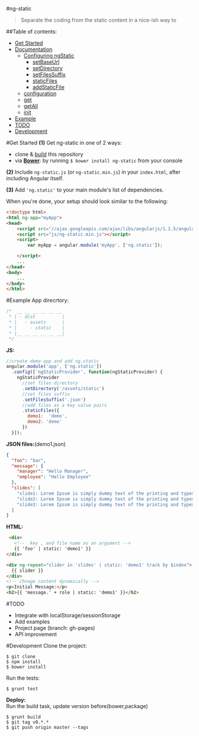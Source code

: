 #ng-static
>Separate the coding from the static content in a nice-ish way to

##Table of contents:
- [Get Started](#get-started)
- [Documentation](documentation)
  - [Configuring ngStatic](#configuring-ngstatic)
    - [setBaseUrl]()
    - [setDirectory]()
    - [setFilesSuffix]()
    - [staticFiles]()
    - [addStaticFile]()
  - [configuration]()
  - [get]()
  - [getAll]()
  - [init]()
- [Example](#example)
- [TODO](#todo)
- [Development](#development)

#Get Started
**(1)** Get ng-static in one of 2 ways:
  - clone & [build](#developing) this repository
  - via **[Bower](http://bower.io/)**: by running `$ bower install ng-static` from your console

**(2)** Include `ng-static.js` (or `ng-static.min.js`) in your `index.html`, after including Angular itself.

**(3)** Add `'ng.static'` to your main module's list of dependencies.

When you're done, your setup should look similar to the following:

```html
<!doctype html>
<html ng-app="myApp">
<head>
    <script src="//ajax.googleapis.com/ajax/libs/angularjs/1.1.5/angular.min.js"></script>
    <script src="js/ng-static.min.js"></script>
    <script>
        var myApp = angular.module('myApp', ['ng.static']);

    </script>
    ...
</head>
<body>
    ...
</body>
</html>
```
#Example
App direcrtory:
```js
/*  __ __ __ __ __ __
 * | - dist          |
 * |   - assets      |
 * |     - static    |
 * |__ __ __ __ __ __|
 */
```
**JS:**
```js
//create demo app and add ng.static
angular.module('app', ['ng.static'])
  .config(['ngStaticProvider', function(ngStaticProvider) {
    ngStaticProvider
      //set files directory
      .setDirectory('/assets/static')
      //set files suffix
      .setFilesSuffix('.json')
      //add files as a key value pairs
      .staticFiles({
        demo1:  'demo',
        demo2: 'demo'
      })
  }]);
```
**JSON files:**(demo1.json)
```json
{
  "foo": "bar",
  "message": {
    "manager": "Hello Manager",
    "employee": "Hello Employee"
  },
  "slides": [
    "slide1: Lorem Ipsum is simply dummy text of the printing and typesetting industry.",
    "slide2: Lorem Ipsum is simply dummy text of the printing and typesetting industry.",
    "slide3: Lorem Ipsum is simply dummy text of the printing and typesetting industry."
  ]
}
```
**HTML:**
```html
 <div>
   <!--  key , and file name as an argument -->
   {{ 'foo' | static: 'demo1' }}
</div>

<div ng-repeat="slider in 'slides' | static: 'demo1' track by $index">
  {{ slider }}
</div>
<!-- chnage content dynamically -->
<p>Initial Message:</p>
<h2>{{ 'message.' + role | static: 'demo1' }}</h2>
```
#TODO
- Integrate with localStorage/sessionStorage
- Add examples
- Project page (branch: gh-pages)
- API improvement

#Development
Clone the project: <br/>
```
$ git clone 
$ npm install
$ bower install
```
Run the tests:
```
$ grunt test
```
**Deploy:**<br/>
Run the build task, update version before(bower,package)
```
$ grunt build
$ git tag v0.*.*
$ git push origin master --tags
